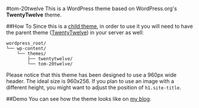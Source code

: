 #tom-20twelve
This is a WordPress theme based on WordPress.org's **TwentyTwelve** theme.  

##How To
Since this is a [child theme](http://codex.wordpress.org/Child_Themes), in order to use it you will need to have the parent theme ([TwentyTwelve](http://wordpress.org/extend/themes/twentytwelve)) in your server as well: 
  
    wordpress_root/
    └── wp-content/
    	└── themes/
    		├── twentytwelve/
    		└── tom-20twelve/

Please notice that this theme has been designed to use a 960px wide header. The ideal size is 960x256. If you plan to use an image with a different height, you might want to adjust the position of `h1.site-title`.  

##Demo
You can see how the theme looks like on [my blog](http://blog.wonderingmachine.com).
